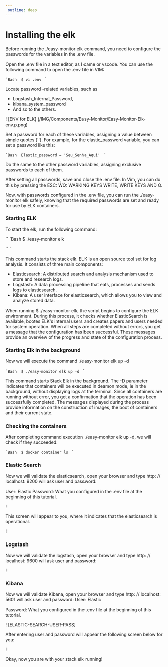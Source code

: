 ```yaml
--- 
 outline: deep 
--- 
```


# Installing the elk 

 Before running the ./easy-monitor elk command, you need to configure the passwords for the variables in the .env file. 

 Open the .env file in a text editor, as I came or vscode. You can use the following command to open the .env file in VIM: 

 `` `Bash 
 $ vi .env 
 `` ` 

 Locate password -related variables, such as 

 - Logstash_Internal_Password, 
 - kibana_system_password 
 - And so to the others. 

 ! [ENV for ELK] (/IMG/Components/Easy-Monitor/Easy-Monitor-Elk-env.p.png) 

 Set a password for each of these variables, assigning a value between simple quotes (''). For example, for the elastic_password variable, you can set a password like this: 

 `` `Bash 
 Elastic_password = 'Seu_Senha_Aqui' 
 `` ` 

 Do the same to the other password variables, assigning exclusive passwords to each of them. 

 After setting all passwords, save and close the .env file. In Vim, you can do this by pressing the ESC: WQ: WARKING KEYS WRITE, WRITE KEYS AND Q. 

 Now, with passwords configured in the .env file, you can run the ./easy-monitor elk safely, knowing that the required passwords are set and ready for use by ELK containers. 

 ### Starting ELK 

 To start the elk, run the following command: 

 `` `Bash 
 $ ./easy-monitor elk 

 `` ` 

 This command starts the stack elk. ELK is an open source tool set for log analysis. It consists of three main components: 

 - Elasticsearch: A distributed search and analysis mechanism used to store and research logs. 
 - Logstash: A data processing pipeline that eats, processes and sends logs to elasticsearch. 
 - Kibana: A user interface for elasticsearch, which allows you to view and analyze stored data. 

 When running $ ./easy-monitor elk, the script begins to configure the ELK environment. During this process, it checks whether ElasticSearch is available, bootes ELK's internal users and creates papers and users needed for system operation. When all steps are completed without errors, you get a message that the configuration has been successful. These messages provide an overview of the progress and state of the configuration process. 

 ### Starting Elk in the background 

 Now we will execute the command ./easy-monitor elk up -d 

 `` `Bash 
 $ ./easy-monitor elk up -d 
 `` ` 

 This command starts Stack Elk in the background. The -D parameter indicates that containers will be executed in deamon mode, ie in the background, without displaying logs at the terminal. 
 Since all containers are running without error, you get a confirmation that the operation has been successfully completed. The messages displayed during the process provide information on the construction of images, the boot of containers and their current state. 

 ### Checking the containers 

 After completing command execution ./easy-monitor elk up -d, we will check if they succeeded: 

 `` `Bash 
 $ docker container ls 
 `` ` 

 ### Elastic Search 

 Now we will validate the elasticsearch, open your browser and type http: // localhost: 9200 will ask user and password: 

 User: Elastic 
 Password: What you configured in the .env file at the beginning of this tutorial. 

 ! 

 This screen will appear to you, where it indicates that the elasticsearch is operational. 

 ! 

 ### Logstash 

 Now we will validate the logstash, open your browser and type http: // localhost: 9600 will ask user and password: 

 ! 

 ### Kibana 

 Now we will validate Kibana, open your browser and type http: // localhost: 5601 will ask user and password: 
 User: Elastic 

 Password: What you configured in the .env file at the beginning of this tutorial. 

 ! [ELASTIC-SEARCH-USER-PASS] 

 After entering user and password will appear the following screen below for you: 

 ! 


 Okay, now you are with your stack elk running!